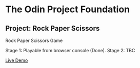 # The Odin Project Foundation
## Project: Rock Paper Scissors

Rock Paper Scissors Game

Stage 1: Playable from browser console (Done).
Stage 2: TBC

[Live Demo](https://susiyanti200.github.io/rock-paper-scissors)